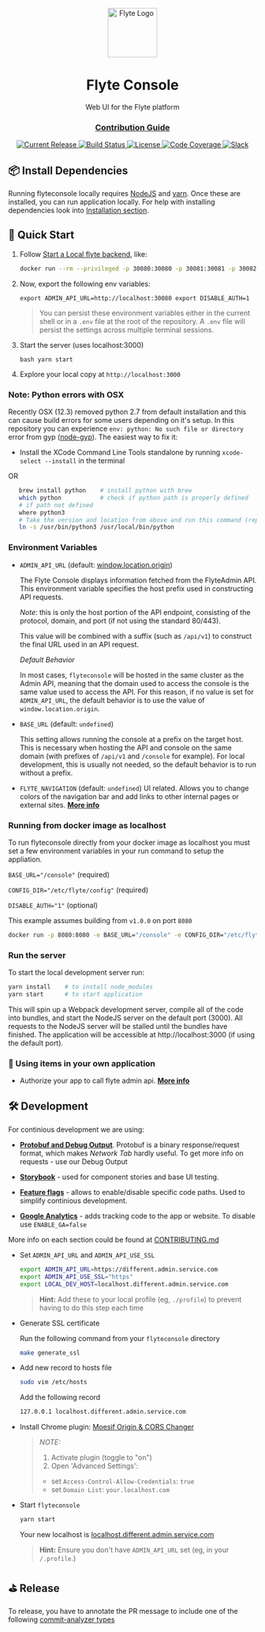 <html>
    <p align="center"> 
        <img src="https://github.com/flyteorg/flyte/blob/master/rsts/images/flyte_circle_gradient_1_4x4.png" alt="Flyte Logo" width="100">
    </p>
    <h1 align="center">
        Flyte Console
    </h1>
    <p align="center">
        Web UI for the Flyte platform
    </p>
    <h3 align="center">
        <a href="CONTRIBUTING.md">Contribution Guide</a>
    </h3>
</html>

<p align="center">
  <a href="https://github.com/lyft/flyteconsole/releases/latest">
      <img src="https://img.shields.io/github/release/lyft/flyteconsole.svg" alt="Current Release" />
  </a>
  <a href="https://travis-ci.org/lyft/flyteconsole">
      <img src="https://travis-ci.org/lyft/flyteconsole.svg?branch=master" alt="Build Status" />
  </a>
  <a href="http://www.apache.org/licenses/LICENSE-2.0.html">
      <img src="https://img.shields.io/badge/LICENSE-Apache2.0-ff69b4.svg" alt="License" />
  </a>
  <a href="https://codecov.io/gh/lyft/flyteconsole">
      <img src="https://img.shields.io/codecov/c/github/lyft/flyteconsole.svg" alt="Code Coverage" />
  </a>
  <a href="https://slack.flyte.org">
      <img src="https://img.shields.io/badge/slack-join_chat-white.svg?logo=slack&style=social" alt="Slack" />
  </a>
</p>

## 📦 Install Dependencies

Running flyteconsole locally requires [NodeJS](https://nodejs.org) and
[yarn](https://yarnpkg.com). Once these are installed, you can run application locally.
For help with installing dependencies look into
[Installation section](CONTRIBUTING.md#-install-dependencies).

## 🚀 Quick Start

1. Follow [Start a Local flyte backend](https://docs.flyte.org/en/latest/getting_started/index.html), like:
    ```bash
    docker run --rm --privileged -p 30080:30080 -p 30081:30081 -p 30082:30082 -p 30084:30084 cr.flyte.org/flyteorg/flyte-sandbox
    ```
2. Now, export the following env variables:

    ` export ADMIN_API_URL=http://localhost:30080 export DISABLE_AUTH=1 `

    > You can persist these environment variables either in the current shell or in a `.env` file at the root
    > of the repository. A `.env` file will persist the settings across multiple terminal
    > sessions.

3. Start the server (uses localhost:3000)

    `bash yarn start `

4. Explore your local copy at `http://localhost:3000`

### Note: Python errors with OSX

Recently OSX (12.3) removed python 2.7 from default installation and this can cause build errors for some users depending on it's setup. In this repository you can experience `env: python: No such file or directory` error from gyp ([node-gyp](https://github.com/nodejs/node-gyp)).
The easiest way to fix it:

-   Install the XCode Command Line Tools standalone by running `xcode-select --install` in the terminal

OR

```bash
   brew install python    # install python with brew
   which python           # check if python path is properly defined
   # if path not defined
   where python3
   # Take the version and location from above and run this command (replacing `/usr/bin/python3` with the location of your python instalation). This will symlink python to python3
   ln -s /usr/bin/python3 /usr/local/bin/python
```

### Environment Variables

-   `ADMIN_API_URL` (default: [window.location.origin](https://developer.mozilla.org/en-US/docs/Web/API/Window/location>))

    The Flyte Console displays information fetched from the FlyteAdmin API. This
    environment variable specifies the host prefix used in constructing API requests.

    _Note_: this is only the host portion of the API endpoint, consisting of the
    protocol, domain, and port (if not using the standard 80/443).

    This value will be combined with a suffix (such as `/api/v1`) to construct the
    final URL used in an API request.

    _Default Behavior_

    In most cases, `flyteconsole` will be hosted in the same cluster as the Admin
    API, meaning that the domain used to access the console is the same value used to
    access the API. For this reason, if no value is set for `ADMIN_API_URL`, the
    default behavior is to use the value of `window.location.origin`.

-   `BASE_URL` (default: `undefined`)

    This setting allows running the console at a prefix on the target host. This is
    necessary when hosting the API and console on the same domain (with prefixes of
    `/api/v1` and `/console` for example). For local development, this is
    usually not needed, so the default behavior is to run without a prefix.

-   `FLYTE_NAVIGATION` (default: `undefined`)
    UI related. Allows you to change colors of the navigation bar and add links
    to other internal pages or external sites. **[More info](packages/zapp/console/src/components/Navigation/Readme.md)**

### Running from docker image as localhost

To run flyteconsole directly from your docker image as localhost you must set a
few environment variables in your run command to setup the appliation.

`BASE_URL="/console"` (required)

`CONFIG_DIR="/etc/flyte/config"` (required)

`DISABLE_AUTH="1"` (optional)

This example assumes building from `v1.0.0` on port `8080`

```bash
docker run -p 8080:8080 -e BASE_URL="/console" -e CONFIG_DIR="/etc/flyte/config" -e DISABLE_AUTH="1" ghcr.io/flyteorg/flyteconsole:v1.0.0
```

### Run the server

To start the local development server run:

```bash
yarn install    # to install node_modules
yarn start      # to start application
```

This will spin up a Webpack development server, compile all of the code into bundles,
and start the NodeJS server on the default port (3000). All requests to the NodeJS server
will be stalled until the bundles have finished. The application will be accessible
at http://localhost:3000 (if using the default port).

### 🎱 Using items in your own application

-   Authorize your app to call flyte admin api. **[More info](packages/plugins/flyte-api/README.md)**

## 🛠 Development

For continious development we are using:

-   **[Protobuf and Debug Output](CONTRIBUTING.md#protobuf-and-debug-output)**.
    Protobuf is a binary response/request format, which makes _Network Tab_ hardly useful.
    To get more info on requests - use our Debug Output
-   **[Storybook](CONTRIBUTING.md#storybook)**
    \- used for component stories and base UI testing.

-   **[Feature flags](CONTRIBUTING.md#feature-flags)**
    \- allows to enable/disable specific code paths. Used to simplify continious development.

-   **[Google Analytics](CONTRIBUTING.md#google-analytics)**
    \- adds tracking code to the app or website. To disable use `ENABLE_GA=false`

More info on each section could be found at [CONTRIBUTING.md](CONTRIBUTING.md)

-   Set `ADMIN_API_URL` and `ADMIN_API_USE_SSL`

    ```bash
    export ADMIN_API_URL=https://different.admin.service.com
    export ADMIN_API_USE_SSL="https"
    export LOCAL_DEV_HOST=localhost.different.admin.service.com
    ```

    > **Hint:** Add these to your local profile (eg, `./profile`) to prevent having to do this step each time

-   Generate SSL certificate

    Run the following command from your `flyteconsole` directory

    ```bash
    make generate_ssl
    ```

-   Add new record to hosts file

    ```bash
    sudo vim /etc/hosts
    ```

    Add the following record

    ```bash
    127.0.0.1 localhost.different.admin.service.com
    ```

-   Install Chrome plugin: [Moesif Origin & CORS Changer](https://chrome.google.com/webstore/detail/moesif-origin-cors-change/digfbfaphojjndkpccljibejjbppifbc)

    > _NOTE:_
    >
    > 1. Activate plugin (toggle to "on")
    > 1. Open 'Advanced Settings':
    >
    > -   set `Access-Control-Allow-Credentials`: `true`
    > -   set `Domain List`: `your.localhost.com`

-   Start `flyteconsole`

    ```bash
    yarn start
    ```

    Your new localhost is [localhost.different.admin.service.com](http://localhost.different.admin.service.com)

    > **Hint:** Ensure you don't have `ADMIN_API_URL` set (eg, in your `/.profile`.)

## ⛳️ Release

To release, you have to annotate the PR message to include one of the following [commit-analyzer types](https://github.com/semantic-release/commit-analyzer#rules-matching)
